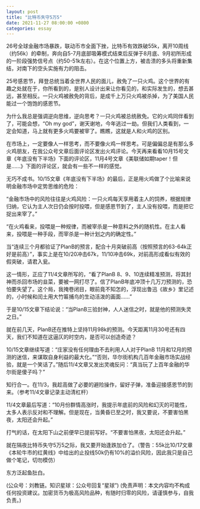 ```yaml
---
layout: post
title: "比特币失守5万5"
date: 2021-11-27 08:00:00 +0800
categories: essay
---
```


26号全球金融市场暴跌，联动币市全面下挫，比特币有效跌破55k，离开10周线（约56k）的牵制，奔向自5-7月底部吸筹模式结束后反弹于8月底、9月初所形成的一阶段强势信号点（约50-51k左右）。在这个位置上方，被击溃的多头将重新集结，对南下的空头实施有力的阻击。

25号感恩节，拜登总统当着全世界人民的面儿，赦免了一只火鸡。这个世界的有趣之处就在于，你所看到的，是别人设计出来让你看见的，和实际发生的，想去甚远，甚至相反。一只火鸡被赦免的背后，是成千上万只火鸡被杀掉，为了美国人民能过一个饱饱的感恩节。

为什么我总是强调逆向思维，逆向思考？一只火鸡被总统赦免。它的火鸡同伴看到了，可能会想，“Oh my god”，谢天谢地，今年逃过一劫。但我们人类看到，一定会知道，马上就有更多火鸡要被宰了。瞧瞧，这就是人和火鸡的区别。

在市场上，一定要像人一样思考，而不要像火鸡一样思考。可是偏偏总是有那么多火鸡朋友，在我公众号文章后面评论区发出火鸡评论。今天再来看看10月15号文章《年底没有下半场》下面的评论区，11月4号文章《美联储如期taper！但是……》下面的评论区，就会有一些不一样的感觉。

无巧不成书。10/15文章《年底没有下半场》的最后，正是用火鸡做了个比喻来说明金融市场中定势思维的危险：

“金融市场中的风险往往是火鸡风险：一只火鸡每天享用着主人的饲养，根据规律归纳，它认为主人次日仍会按时投喂，但是感恩节到了，主人没有投喂，而是把它捉出来宰了。”

“在火鸡看来，投喂是一种规律，而被宰杀是一种意料之外的随机性。在主人看来，投喂是一种手段，而宰杀是一种计划之内的确定性。”

当“连续三个月都验证了PlanB的预言，配合十月突破前高（按照预言的63-64k正好是前高）”，事实上是在10/20冲击67k，11/10冲击69k，对前高形成看似有效的假突破，请君入瓮。

这一情形，正应了11/4文章所写的，“看了PlanB 8、9、10连续精准预测，将其封神而杀回市场的韭菜，要被一网打尽了。信了PlanB年底冲顶十几万刀预测的，恐怕要失望了。这个局，我掩卷闭目，眼前竟不知怎的，浮现出鲁迅《故乡》里记述的，小时候和闰土用大竹匾捕鸟的生动活泼的画面……”

于是10/15文章下结论说：“当PlanB三验封神，人人迷信之时，就是他的预测失灵之日。”

就在前几天，PlanB还在推特上坚持11月98k的预测。今天距离11月30号还有四天，我们不知道在这逼仄的时空内，是否可以创造奇迹？

10/15文章继续写道：“庄家没有任何理由不去利用人人对于PlanB 11月和12月的预测的迷信，来谋取自身利益的最大化。”“否则，华尔街机构几百年金融市场实战经验，就是一个笑话了。”随后11/4文章又发出灵魂反问：“真当玩了上百年金融的华尔街是傻子吗？”

知行合一。在11/3，我趁高做了必要的避险操作，留好子弹，准备迎接感恩节的到来。（参考11/4文章记录主动清杠杆）

11/4文章最后写道：“10月份群情高涨时，我提示年底前的风险和幻灭的可能性，太多人表示反对和不理解。但是现在，当黄昏已至之时，我又要说，不要害怕黑夜，太阳还会升起。”

打气的话，在太阳下山之前便早已提前写好。“不要害怕黑夜，太阳还会升起。”

就在隔夜比特币失守5万5之际，我又要开始逢跌加仓了。（警告：55k比10/17文章《本轮牛市的红黄线》中给出的止投线50k仍有10%的溢价风险，因此我只是自己做个笔记，切勿模仿）

东方泛起鱼肚白。

(公众号：刘教链。知识星球：公众号回复“星球”)
(免责声明：本文内容均不构成任何投资建议。加密货币为极高风险品种，有随时归零的风险，请谨慎参与，自我负责。)
